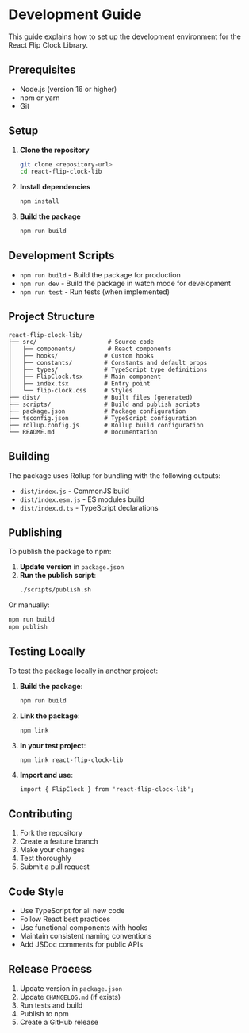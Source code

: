 # Development Guide

This guide explains how to set up the development environment for the React Flip Clock Library.

## Prerequisites

- Node.js (version 16 or higher)
- npm or yarn
- Git

## Setup

1. **Clone the repository**
   ```bash
   git clone <repository-url>
   cd react-flip-clock-lib
   ```

2. **Install dependencies**
   ```bash
   npm install
   ```

3. **Build the package**
   ```bash
   npm run build
   ```

## Development Scripts

- `npm run build` - Build the package for production
- `npm run dev` - Build the package in watch mode for development
- `npm run test` - Run tests (when implemented)

## Project Structure

```
react-flip-clock-lib/
├── src/                    # Source code
│   ├── components/         # React components
│   ├── hooks/             # Custom hooks
│   ├── constants/         # Constants and default props
│   ├── types/             # TypeScript type definitions
│   ├── FlipClock.tsx      # Main component
│   ├── index.tsx          # Entry point
│   └── flip-clock.css     # Styles
├── dist/                  # Built files (generated)
├── scripts/               # Build and publish scripts
├── package.json           # Package configuration
├── tsconfig.json          # TypeScript configuration
├── rollup.config.js       # Rollup build configuration
└── README.md              # Documentation
```

## Building

The package uses Rollup for bundling with the following outputs:

- `dist/index.js` - CommonJS build
- `dist/index.esm.js` - ES modules build
- `dist/index.d.ts` - TypeScript declarations

## Publishing

To publish the package to npm:

1. **Update version** in `package.json`
2. **Run the publish script**:
   ```bash
   ./scripts/publish.sh
   ```

Or manually:
```bash
npm run build
npm publish
```

## Testing Locally

To test the package locally in another project:

1. **Build the package**:
   ```bash
   npm run build
   ```

2. **Link the package**:
   ```bash
   npm link
   ```

3. **In your test project**:
   ```bash
   npm link react-flip-clock-lib
   ```

4. **Import and use**:
   ```tsx
   import { FlipClock } from 'react-flip-clock-lib';
   ```

## Contributing

1. Fork the repository
2. Create a feature branch
3. Make your changes
4. Test thoroughly
5. Submit a pull request

## Code Style

- Use TypeScript for all new code
- Follow React best practices
- Use functional components with hooks
- Maintain consistent naming conventions
- Add JSDoc comments for public APIs

## Release Process

1. Update version in `package.json`
2. Update `CHANGELOG.md` (if exists)
3. Run tests and build
4. Publish to npm
5. Create a GitHub release
